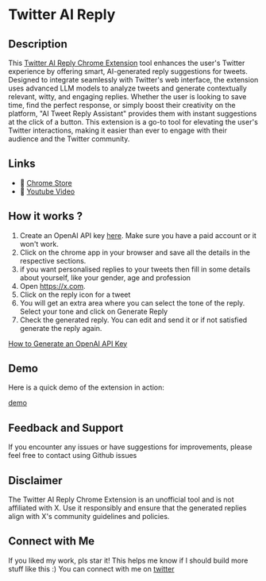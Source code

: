 <h1>Twitter AI Reply</h1>

## Description
This [Twitter AI Reply Chrome Extension](https://chromewebstore.google.com/detail/twitter-ai-reply/fdogabfcglaladeknalpmdgpodkbafio) tool enhances the user's Twitter experience by offering smart, AI-generated reply suggestions for tweets. Designed to integrate seamlessly with Twitter's web interface, the extension uses advanced LLM models to analyze tweets and generate contextually relevant, witty, and engaging replies. Whether the user is looking to save time, find the perfect response, or simply boost their creativity on the platform, "AI Tweet Reply Assistant" provides them with instant suggestions at the click of a button. This extension is a go-to tool for elevating the user's Twitter interactions, making it easier than ever to engage with their audience and the Twitter community.

## Links
- 🔗 [Chrome Store](https://chromewebstore.google.com/detail/twitter-ai-reply/fdogabfcglaladeknalpmdgpodkbafio)
- 🔗 [Youtube Video](https://www.youtube.com/watch?v=U6k6nPr13dE)

## How it works ?
1. Create an OpenAI API key [here](https://platform.openai.com/account/api-keys). Make sure you have a paid account or it won't work.
2. Click on the chrome app in your browser and save all the details in the respective sections.
3. if you want personalised replies to your tweets then fill in some details about yourself, like your gender, age and profession
4. Open https://x.com.
5. Click on the reply icon for a tweet
6. You will get an extra area where you can select the tone of the reply. Select your tone and click on Generate Reply
7. Check the generated reply. You can edit and send it or if not satisfied generate the reply again.

[How to Generate an OpenAI API Key](https://www.youtube.com/watch?v=nafDyRsVnXU)

## Demo
Here is a quick demo of the extension in action:

[demo](https://www.youtube.com/watch?v=U6k6nPr13dE)


## Feedback and Support

If you encounter any issues or have suggestions for improvements, please feel free to contact using Github issues


## Disclaimer

The Twitter AI Reply Chrome Extension is an unofficial tool and is not affiliated with X. Use it responsibly and ensure that the generated replies align with X's community guidelines and policies.

## Connect with Me

If you liked my work, pls star it! This helps me know if I should build more stuff like this :)
You can connect with me on [twitter](https://twitter.com/proxy_vector) 
